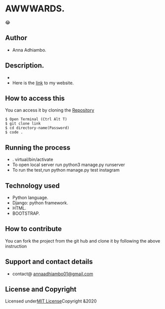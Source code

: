 # AWWWARDS.
:joy:

## Author 
* Anna Adhiambo.

## Description.
* 
* Here is the [link]() to my website.

## How to access this

You can access it by cloning the [Repository](https://github.com/annaadhiambo/Awwards.git)
```
$ Open Terminal (Ctrl Alt T)
$ git clone link 
$ cd directory-name(Password)
$ code .
```

## Running the process
* . virtual/bin/activate
* To open local server run python3 manage.py runserver
* To run the test,run python manage.py test instagram

## Technology used
* Python language.
* Django: python framework.
* HTML.
* BOOTSTRAP.

## How to contribute
You can fork the project from the git hub and clone it by following the above instruction

## Support and contact details
* contact@ annaadhiambo01@gmail.com

## License and Copyright
Licensed under[MIT License](LICENSE)Copyright &2020